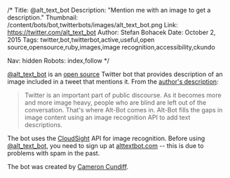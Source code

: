 /*
Title: @alt_text_bot
Description: "Mention me with an image to get a description."
Thumbnail: /content/bots/bot,twitterbots/images/alt_text_bot.png
Link: https://twitter.com/alt_text_bot
Author: Stefan Bohacek
Date: October 2, 2015
Tags: twitter,bot,twitterbot,active,useful,open source,opensource,ruby,images,image recognition,accessibility,ckundo

Nav: hidden
Robots: index,follow
*/

[@alt_text_bot](https://twitter.com/alt_text_bot) is an [open source](https://github.com/ckundo/alt-text-bot) Twitter bot that provides description of an image included in a tweet that mentions it. From the [author's description](https://github.com/ckundo/alt-text-bot/blob/master/README.md):

> Twitter is an important part of public discourse. As it becomes more and more image heavy, people who are blind are left out of the conversation. That's where Alt-Bot comes in. Alt-Bot fills the gaps in image content using an image recognition API to add text descriptions.

The bot uses the [CloudSight](http://cloudsightapi.com/) API for image recognition. Before using [@alt_text_bot](https://twitter.com/alt_text_bot), you need to sign up at [alttextbot.com](http://alttextbot.com) -- this is due to problems with spam in the past.

The bot was created by [Cameron Cundiff](https://twitter.com/ckundo).

